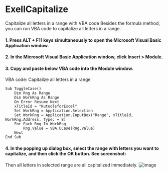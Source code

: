 # ExellCapitalize
Capitalize all letters in a range with VBA code
Besides the formula method, you can run VBA code to capitalize all letters in a range.

#### 1. Press ALT + F11 keys simultaneously to open the Microsoft Visual Basic Application window.

#### 2. In the Microsoft Visual Basic Application window, click Insert > Module.

#### 3. Copy and paste below VBA code into the Module window.

VBA code: Capitalize all letters in a range
```VB	
Sub ToggleCase()
    Dim Rng As Range
    Dim WorkRng As Range
    On Error Resume Next
    xTitleId = "KutoolsforExcel"
    Set WorkRng = Application.Selection
    Set WorkRng = Application.InputBox("Range", xTitleId, WorkRng.Address, Type: = 8)
    For Each Rng In WorkRng
        Rng.Value = VBA.UCase(Rng.Value)
    Next
End Sub
```
#### 4. In the popping up dialog box, select the range with letters you want to capitalize, and then click the OK button. See screenshot:

Then all letters in selected range are all capitalized immediately.
![image](https://user-images.githubusercontent.com/43920196/142004839-4fcfb94d-29d2-4a5b-b3ef-64f9326e0668.png)
